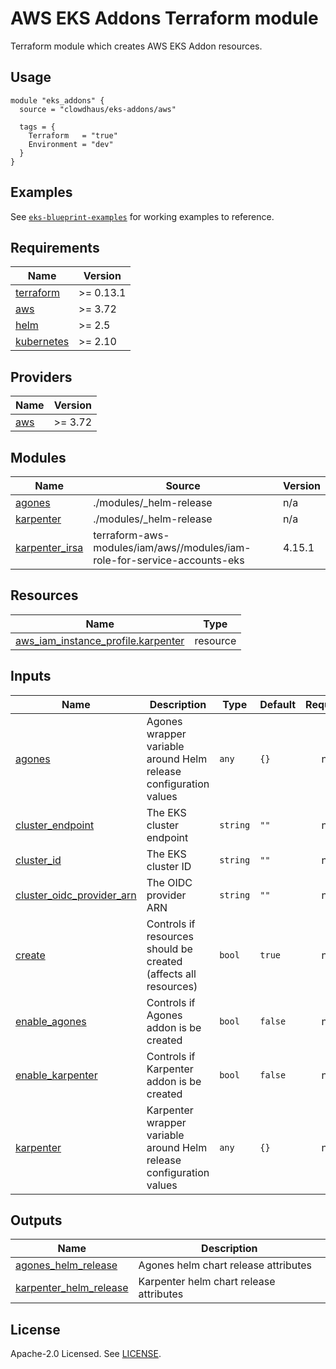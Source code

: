 # AWS EKS Addons Terraform module

Terraform module which creates AWS EKS Addon resources.

## Usage

```hcl
module "eks_addons" {
  source = "clowdhaus/eks-addons/aws"

  tags = {
    Terraform   = "true"
    Environment = "dev"
  }
}
```

## Examples

See [`eks-blueprint-examples`](https://github.com/clowdhaus/eks-blueprint-examples/tree/main/examples) for working examples to reference.

<!-- BEGINNING OF PRE-COMMIT-TERRAFORM DOCS HOOK -->
## Requirements

| Name | Version |
|------|---------|
| <a name="requirement_terraform"></a> [terraform](#requirement\_terraform) | >= 0.13.1 |
| <a name="requirement_aws"></a> [aws](#requirement\_aws) | >= 3.72 |
| <a name="requirement_helm"></a> [helm](#requirement\_helm) | >= 2.5 |
| <a name="requirement_kubernetes"></a> [kubernetes](#requirement\_kubernetes) | >= 2.10 |

## Providers

| Name | Version |
|------|---------|
| <a name="provider_aws"></a> [aws](#provider\_aws) | >= 3.72 |

## Modules

| Name | Source | Version |
|------|--------|---------|
| <a name="module_agones"></a> [agones](#module\_agones) | ./modules/_helm-release | n/a |
| <a name="module_karpenter"></a> [karpenter](#module\_karpenter) | ./modules/_helm-release | n/a |
| <a name="module_karpenter_irsa"></a> [karpenter\_irsa](#module\_karpenter\_irsa) | terraform-aws-modules/iam/aws//modules/iam-role-for-service-accounts-eks | 4.15.1 |

## Resources

| Name | Type |
|------|------|
| [aws_iam_instance_profile.karpenter](https://registry.terraform.io/providers/hashicorp/aws/latest/docs/resources/iam_instance_profile) | resource |

## Inputs

| Name | Description | Type | Default | Required |
|------|-------------|------|---------|:--------:|
| <a name="input_agones"></a> [agones](#input\_agones) | Agones wrapper variable around Helm release configuration values | `any` | `{}` | no |
| <a name="input_cluster_endpoint"></a> [cluster\_endpoint](#input\_cluster\_endpoint) | The EKS cluster endpoint | `string` | `""` | no |
| <a name="input_cluster_id"></a> [cluster\_id](#input\_cluster\_id) | The EKS cluster ID | `string` | `""` | no |
| <a name="input_cluster_oidc_provider_arn"></a> [cluster\_oidc\_provider\_arn](#input\_cluster\_oidc\_provider\_arn) | The OIDC provider ARN | `string` | `""` | no |
| <a name="input_create"></a> [create](#input\_create) | Controls if resources should be created (affects all resources) | `bool` | `true` | no |
| <a name="input_enable_agones"></a> [enable\_agones](#input\_enable\_agones) | Controls if Agones addon is be created | `bool` | `false` | no |
| <a name="input_enable_karpenter"></a> [enable\_karpenter](#input\_enable\_karpenter) | Controls if Karpenter addon is be created | `bool` | `false` | no |
| <a name="input_karpenter"></a> [karpenter](#input\_karpenter) | Karpenter wrapper variable around Helm release configuration values | `any` | `{}` | no |

## Outputs

| Name | Description |
|------|-------------|
| <a name="output_agones_helm_release"></a> [agones\_helm\_release](#output\_agones\_helm\_release) | Agones helm chart release attributes |
| <a name="output_karpenter_helm_release"></a> [karpenter\_helm\_release](#output\_karpenter\_helm\_release) | Karpenter helm chart release attributes |
<!-- END OF PRE-COMMIT-TERRAFORM DOCS HOOK -->

## License

Apache-2.0 Licensed. See [LICENSE](https://github.com/clowdhaus/terraform-aws-eks-addons/blob/main/LICENSE).
